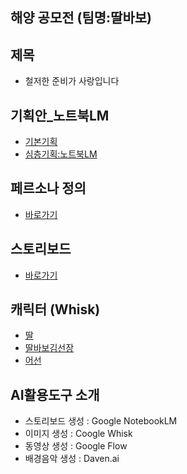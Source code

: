 ## 해양 공모전 (팀명:딸바보)

## 제목
- 철저한 준비가 사랑입니다

## 기획안_노트북LM
- [기본기획](https://docs.google.com/spreadsheets/d/1G7WHEH0aEfGOT0PDBqw38ReAOmcTJ7vN94DXSe6yJA4/edit?usp=sharing)
- [심층기획:노트북LM](https://notebooklm.google.com/notebook/4d96de7e-681b-4301-ab04-503fdfb21422)

## 페르소나 정의
- [바로가기](https://docs.google.com/spreadsheets/d/1G7WHEH0aEfGOT0PDBqw38ReAOmcTJ7vN94DXSe6yJA4/edit?gid=1303793400#gid=1303793400)

## 스토리보드
- [바로가기](https://docs.google.com/spreadsheets/d/1G7WHEH0aEfGOT0PDBqw38ReAOmcTJ7vN94DXSe6yJA4/edit?gid=285339751#gid=285339751)

## 캐릭터 (Whisk)
- [딸](https://labs.google/fx/ko/tools/whisk/share/4uehi7ajgg000)
- [딸바보김선장](https://labs.google/fx/ko/tools/whisk/share/3bvm3fk3r0000)
- [어선](https://labs.google/fx/ko/tools/whisk/share/1uca26fbs0000)

## AI활용도구 소개
- 스토리보드 생성 : Google NotebookLM
- 이미지 생성 : Coogle Whisk
- 동영상 생성 : Google Flow
- 배경음악 생성 : Daven.ai